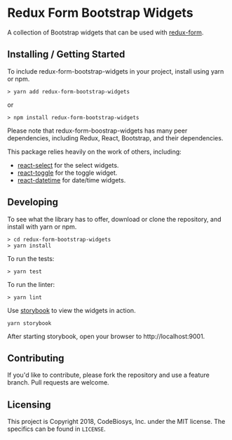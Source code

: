 # Redux Form Bootstrap Widgets

A collection of Bootstrap widgets that can be used with [redux-form](https://redux-form.com/).


## Installing / Getting Started

To include redux-form-bootstrap-widgets in your project, install using yarn or npm.

```
> yarn add redux-form-bootstrap-widgets
```

or

```
> npm install redux-form-bootstrap-widgets
```

Please note that redux-form-boostrap-widgets has many peer dependencies, including
Redux, React, Bootstrap, and their dependencies.

This package relies heavily on the work of others, including:
- [react-select](http://jedwatson.github.io/react-select/) for the select widgets.
- [react-toggle](http://aaronshaf.github.io/react-toggle/) for the toggle widget.
- [react-datetime](https://github.com/YouCanBookMe/react-datetime) for date/time widgets.


## Developing

To see what the library has to offer, download or clone the repository, and
install with yarn or npm.

```
> cd redux-form-bootstrap-widgets
> yarn install
```


To run the tests:

```
> yarn test
```


To run the linter:

```
> yarn lint
```

Use [storybook](https://storybook.js.org/) to view the widgets in action.

```
yarn storybook
```

After starting storybook, open your browser to http://localhost:9001.


## Contributing

If you'd like to contribute, please fork the repository and use a feature
branch. Pull requests are welcome.


## Licensing

This project is Copyright 2018, CodeBiosys, Inc. under the MIT license.
The specifics can be found in `LICENSE`.

